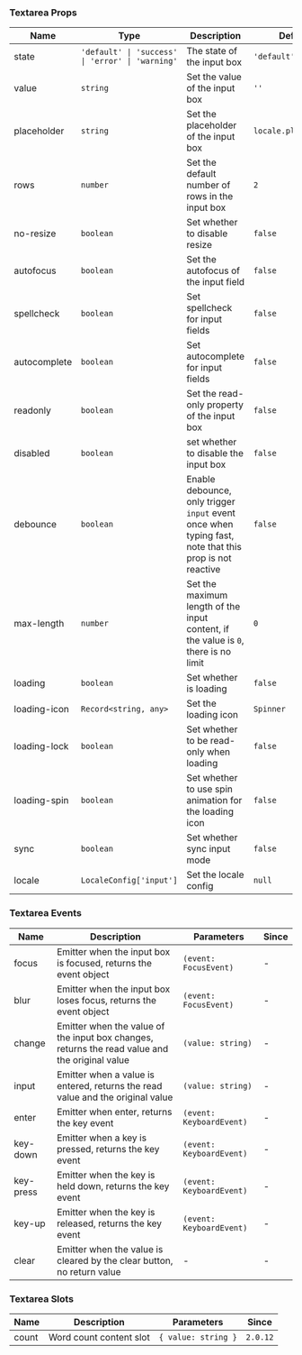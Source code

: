 ### Textarea Props

| Name         | Type                                             | Description                                                                                            | Default              | Since   |
| ------------ | ------------------------------------------------ | ------------------------------------------------------------------------------------------------------ | -------------------- | ------- |
| state        | `'default' \| 'success' \| 'error' \| 'warning'` | The state of the input box                                                                             | `'default'`          | -       |
| value        | `string`                                         | Set the value of the input box                                                                         | `''`                 | -       |
| placeholder  | `string`                                         | Set the placeholder of the input box                                                                   | `locale.placeholder` | -       |
| rows         | `number`                                         | Set the default number of rows in the input box                                                        | `2`                  | -       |
| no-resize    | `boolean`                                        | Set whether to disable resize                                                                          | `false`              | -       |
| autofocus    | `boolean`                                        | Set the autofocus of the input field                                                                   | `false`              | -       |
| spellcheck   | `boolean`                                        | Set spellcheck for input fields                                                                        | `false`              | -       |
| autocomplete | `boolean`                                        | Set autocomplete for input fields                                                                      | `false`              | -       |
| readonly     | `boolean`                                        | Set the read-only property of the input box                                                            | `false`              | -       |
| disabled     | `boolean`                                        | set whether to disable the input box                                                                   | `false`              | -       |
| debounce     | `boolean`                                        | Enable debounce, only trigger `input` event once when typing fast, note that this prop is not reactive | `false`              | -       |
| max-length   | `number`                                         | Set the maximum length of the input content, if the value is `0`, there is no limit                    | `0`                  | -       |
| loading      | `boolean`                                        | Set whether is loading                                                                                 | `false`              | `2.0.0` |
| loading-icon | `Record<string, any>`                            | Set the loading icon                                                                                   | `Spinner`            | `2.0.0` |
| loading-lock | `boolean`                                        | Set whether to be read-only when loading                                                               | `false`              | `2.0.0` |
| loading-spin | `boolean`                                        | Set whether to use spin animation for the loading icon                                                 | `false`              | `2.0.0` |
| sync         | `boolean`                                        | Set whether sync input mode                                                                            | `false`              | `2.0.6` |
| locale       | `LocaleConfig['input']`                          | Set the locale config                                                                                  | `null`               | `2.1.0` |

### Textarea Events

| Name      | Description                                                                                    | Parameters               | Since |
| --------- | ---------------------------------------------------------------------------------------------- | ------------------------ | ----- |
| focus     | Emitter when the input box is focused, returns the event object                                | `(event: FocusEvent)`    | -     |
| blur      | Emitter when the input box loses focus, returns the event object                               | `(event: FocusEvent)`    | -     |
| change    | Emitter when the value of the input box changes, returns the read value and the original value | `(value: string)`        | -     |
| input     | Emitter when a value is entered, returns the read value and the original value                 | `(value: string)`        | -     |
| enter     | Emitter when enter, returns the key event                                                      | `(event: KeyboardEvent)` | -     |
| key-down  | Emitter when a key is pressed, returns the key event                                           | `(event: KeyboardEvent)` | -     |
| key-press | Emitter when the key is held down, returns the key event                                       | `(event: KeyboardEvent)` | -     |
| key-up    | Emitter when the key is released, returns the key event                                        | `(event: KeyboardEvent)` | -     |
| clear     | Emitter when the value is cleared by the clear button, no return value                         | -                        | -     |

### Textarea Slots

| Name  | Description             | Parameters          | Since    |
| ----- | ----------------------- | ------------------- | -------- |
| count | Word count content slot | `{ value: string }` | `2.0.12` |
